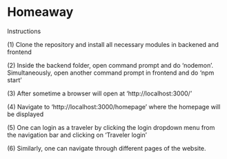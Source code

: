 # Homeaway
Instructions 

(1) Clone the repository and install all necessary modules in backened and frontend

(2) Inside the backend folder, open command prompt and do ‘nodemon’. Simultaneously, open another command prompt in frontend and do ‘npm start’

(3) After sometime a browser will open at ‘http://localhost:3000/’

(4) Navigate to ‘http://localhost:3000/homepage’ where the homepage will be displayed

(5) One can login as a traveler by clicking the login dropdown menu from the navigation bar and clicking on ‘Traveler login’

(6) Similarly, one can navigate through different pages of the website.

